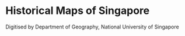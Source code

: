 # Historical Maps of Singapore

Digitised by Department of Geography, National University of Singapore
